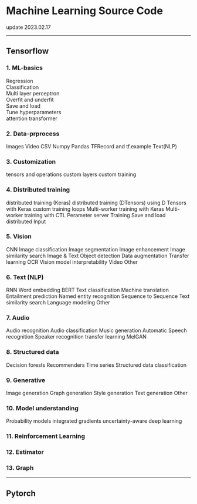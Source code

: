 # Machine Learning Source Code

update 2023.02.17

---

## Tensorflow

### 1. ML-basics

Regression  
Classification  
Multi layer perceptron  
Overfit and underfit  
Save and load  
Tune hyperparameters  
attention
transformer

### 2. Data-prprocess

Images
Video
CSV
Numpy
Pandas
TFRecord and tf.example
Text(NLP)

### 3. Customization

tensors and operations
custom layers
custom training

### 4. Distributed training

distributed training (Keras)
distributed training (DTensors)
using D Tensors with Keras
custom training loops
Multi-worker training with Keras
Multi-worker training with CTL
Perameter server Training
Save and load
distributed Input

### 5. Vision

CNN
Image classification
Image segmentation
Image enhancement
Image similarity search
Image & Text
Object detection
Data augmentation
Transfer learning
OCR
Vision model interpretability
Video
Other

### 6. Text (NLP)

RNN
Word embedding
BERT
Text classification
Machine translation
Entailment prediction
Named entity recognition
Sequence to Sequence
Text similarity search
Language modeling
Other

### 7. Audio

Audio recognition
Audio classification
Music generation
Automatic Speech recognition
Speaker recognition
transfer learning
MelGAN

### 8. Structured data

Decision forests
Recommenders
Time series
Structured data classification

### 9. Generative

Image generation
Graph generation
Style generation
Text generation
Other

### 10. Model understanding

Probability models
integrated gradients
uncertainty-aware deep learning

### 11. Reinforcement Learning

### 12. Estimator

### 13. Graph

---

## Pytorch

